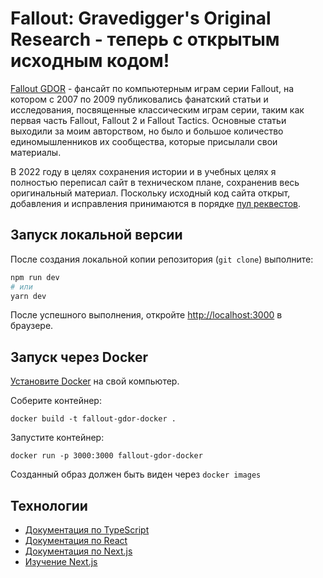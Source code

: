# Fallout: Gravedigger's Original Research - теперь с открытым исходным кодом!

[Fallout GDOR](https://falloutgdor.ru/) - фансайт по компьютерным играм серии Fallout, на котором с 2007 по 2009 публиковались фанатский статьи и исследования, посвященные классическим играм серии, таким как первая часть Fallout, Fallout 2 и Fallout Tactics. Основные статьи выходили за моим авторством, но было и большое количество единомышленников их сообщества, которые присылали свои материалы.

В 2022 году в целях сохранения истории и в учебных целях я полностью переписал сайт в техническом плане, сохраненив весь оригинальный материал. Поскольку исходный код сайта открыт, добавления и исправления принимаются в порядке [пул реквестов](https://git-scm.com/book/ru/v2/GitHub-%D0%92%D0%BD%D0%B5%D1%81%D0%B5%D0%BD%D0%B8%D0%B5-%D1%81%D0%BE%D0%B1%D1%81%D1%82%D0%B2%D0%B5%D0%BD%D0%BD%D0%BE%D0%B3%D0%BE-%D0%B2%D0%BA%D0%BB%D0%B0%D0%B4%D0%B0-%D0%B2-%D0%BF%D1%80%D0%BE%D0%B5%D0%BA%D1%82%D1%8B).

## Запуск локальной версии

После создания локальной копии репозитория (`git clone`) выполните:

```bash
npm run dev
# или
yarn dev
```

После успешного выполнения, откройте [http://localhost:3000](http://localhost:3000) в браузере.

## Запуск через Docker

[Установите Docker](https://docs.docker.com/get-docker/) на свой компьютер.

Соберите контейнер:

```
docker build -t fallout-gdor-docker .
```

Запустите контейнер:

```
docker run -p 3000:3000 fallout-gdor-docker
```

Созданный образ должен быть виден через `docker images`

## Технологии

- [Документация по TypeScript](https://www.typescriptlang.org/docs/)
- [Документация по React](https://reactjs.org/docs/getting-started.html)
- [Документация по Next.js](https://nextjs.org/docs)
- [Изучение Next.js](https://nextjs.org/learn)
